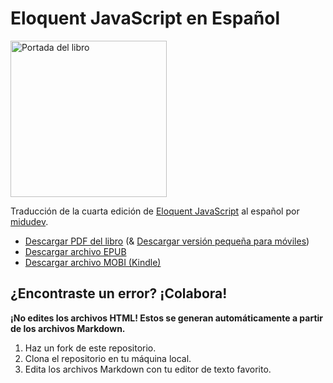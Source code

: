 # Eloquent JavaScript en Español

<a href='https://midu.link/eloquent'>
  <img alt="Portada del libro" src="https://github.com/midudev/eloquent-javascript-es/assets/1561955/727c8b2a-0a0f-4e9b-a6e1-9c1ec5765612" width="250px" />
</a>

Traducción de la cuarta edición de [Eloquent JavaScript](https://eloquentjavascript.net/) al español por [midudev](https://twitch.tv/midudev).

<ul>
  <li><a href="https://pub-97d2f14809854ff1870055724c829992.r2.dev/book.pdf">Descargar PDF del libro</a> (&amp; <a href="https://pub-97d2f14809854ff1870055724c829992.r2.dev/book_mobile.pdf">Descargar versión pequeña para
      móviles</a>)</li>
  <li><a href="https://pub-97d2f14809854ff1870055724c829992.r2.dev/book.epub">Descargar archivo EPUB</a>
  </li>
  <li><a href="https://pub-97d2f14809854ff1870055724c829992.r2.dev/book.mobi">Descargar archivo MOBI
      (Kindle)</a>
  </li>
</ul>
      
## ¿Encontraste un error? ¡Colabora!

**¡No edites los archivos HTML! Estos se generan automáticamente a partir de los archivos Markdown.**

1. Haz un fork de este repositorio.
2. Clona el repositorio en tu máquina local.
3. Edita los archivos Markdown con tu editor de texto favorito.
